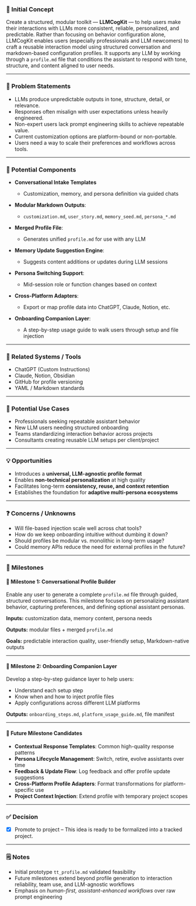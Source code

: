 ### 🧠 Initial Concept

Create a structured, modular toolkit — **LLMCogKit** — to help users make their interactions with LLMs more consistent, reliable, personalized, and predictable. Rather than focusing on behavior configuration alone, LLMCogKit enables users (especially professionals and LLM newcomers) to craft a reusable interaction model using structured conversation and markdown-based configuration profiles. It supports any LLM by working through a `profile.md` file that conditions the assistant to respond with tone, structure, and content aligned to user needs.

---

### 🚩 Problem Statements

- LLMs produce unpredictable outputs in tone, structure, detail, or relevance.
- Responses often misalign with user expectations unless heavily engineered.
- Non-expert users lack prompt engineering skills to achieve repeatable value.
- Current customization options are platform-bound or non-portable.
- Users need a way to scale their preferences and workflows across tools.

---

### 🧹 Potential Components

- **Conversational Intake Templates**

  - Customization, memory, and persona definition via guided chats

- **Modular Markdown Outputs**:

  - `customization.md`, `user_story.md`, `memory_seed.md`, `persona_*.md`

- **Merged Profile File**:

  - Generates unified `profile.md` for use with any LLM

- **Memory Update Suggestion Engine**:

  - Suggests content additions or updates during LLM sessions

- **Persona Switching Support**:

  - Mid-session role or function changes based on context

- **Cross-Platform Adapters**:

  - Export or map profile data into ChatGPT, Claude, Notion, etc.

- **Onboarding Companion Layer**:

  - A step-by-step usage guide to walk users through setup and file injection

---

### 🔗 Related Systems / Tools

- ChatGPT (Custom Instructions)
- Claude, Notion, Obsidian
- GitHub for profile versioning
- YAML / Markdown standards

---

### 🚀 Potential Use Cases

- Professionals seeking repeatable assistant behavior
- New LLM users needing structured onboarding
- Teams standardizing interaction behavior across projects
- Consultants creating reusable LLM setups per client/project

---

### 💡 Opportunities

- Introduces a **universal, LLM-agnostic profile format**
- Enables **non-technical personalization** at high quality
- Facilitates long-term **consistency, reuse, and context retention**
- Establishes the foundation for **adaptive multi-persona ecosystems**

---

### ❓ Concerns / Unknowns

- Will file-based injection scale well across chat tools?
- How do we keep onboarding intuitive without dumbing it down?
- Should profiles be modular vs. monolithic in long-term usage?
- Could memory APIs reduce the need for external profiles in the future?

---

### 📍 Milestones

#### 🥇 Milestone 1: Conversational Profile Builder

Enable any user to generate a complete `profile.md` file through guided, structured conversations. This milestone focuses on personalizing assistant behavior, capturing preferences, and defining optional assistant personas.

**Inputs:** customization data, memory content, persona needs

**Outputs:** modular files + merged `profile.md`

**Goals:** predictable interaction quality, user-friendly setup, Markdown-native outputs

---

#### 🧭 Milestone 2: Onboarding Companion Layer

Develop a step-by-step guidance layer to help users:

- Understand each setup step
- Know when and how to inject profile files
- Apply configurations across different LLM platforms

**Outputs:** `onboarding_steps.md`, `platform_usage_guide.md`, file manifest

---

#### 📐 Future Milestone Candidates

- **Contextual Response Templates**: Common high-quality response patterns
- **Persona Lifecycle Management**: Switch, retire, evolve assistants over time
- **Feedback & Update Flow**: Log feedback and offer profile update suggestions
- **Cross-Platform Profile Adapters**: Format transformations for platform-specific use
- **Project Context Injection**: Extend profile with temporary project scopes

---

### ✅ Decision

- [x] Promote to project – This idea is ready to be formalized into a tracked project.

---

### 🗒️ Notes

- Initial prototype `tt_profile.md` validated feasibility
- Future milestones extend beyond profile generation to interaction reliability, team use, and LLM-agnostic workflows
- Emphasis on _human-first, assistant-enhanced workflows_ over raw prompt engineering
